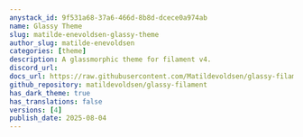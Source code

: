 ```yaml
---
anystack_id: 9f531a68-37a6-466d-8b8d-dcece0a974ab
name: Glassy Theme
slug: matilde-enevoldsen-glassy-theme
author_slug: matilde-enevoldsen
categories: [theme]
description: A glassmorphic theme for filament v4.
discord_url:
docs_url: https://raw.githubusercontent.com/Matildevoldsen/glassy-filament-docs/refs/heads/main/README.md
github_repository: matildevoldsen/glassy-filament
has_dark_theme: true
has_translations: false
versions: [4]
publish_date: 2025-08-04
---
```


